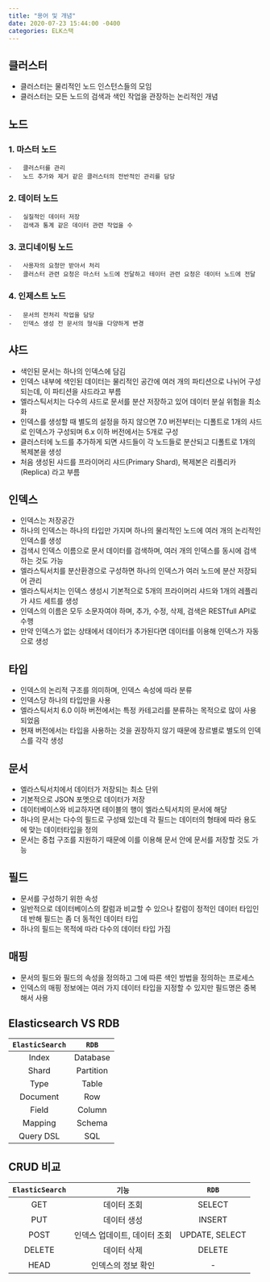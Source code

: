 ```yaml
---
title: "용어 및 개념"
date: 2020-07-23 15:44:00 -0400
categories: ELK스택
---
```


## 클러스터

-   클러스터는 물리적인 노드 인스턴스들의 모임
-   클러스터는 모든 노드의 검색과 색인 작업을 관장하는 논리적인 개념

## 노드

### 1. 마스터 노드

    -   클러스터를 관리
    -   노드 추가와 제거 같은 클러스터의 전반적인 관리를 담당

### 2. 데이터 노드

    -   실질적인 데이터 저장
    -   검색과 통계 같은 데이터 관련 작업을 수

### 3. 코디네이팅 노드

    -   사용자의 요청만 받아서 처리
    -   클러스터 관련 요청은 마스터 노드에 전달하고 테이터 관련 요청은 데이터 노드에 전달

### 4. 인제스트 노드

    -   문서의 전처리 작업을 담당
    -   인덱스 생성 전 문서의 형식을 다양하게 변경

## 샤드

-   색인된 문서는 하나의 인덱스에 담김
-   인덱스 내부에 색인된 데이터는 물리적인 공간에 여러 개의 파티션으로 나뉘어 구성되는데, 이 파티션을 샤드라고 부름
-   엘라스틱서치는 다수의 샤드로 문서를 분산 저장하고 있어 데이터 분실 위험을 최소화
-   인덱스를 생성할 때 별도의 설정을 하지 않으면 7.0 버전부터는 디폴트로 1개의 샤드로 인덱스가 구성되며 6.x 이하 버전에서는 5개로 구성
-   클러스터에 노드를 추가하게 되면 샤드들이 각 노드들로 분산되고 디폴트로 1개의 복제본을 생성
-   처음 생성된 샤드를 프라이머리 샤드(Primary Shard), 복제본은 리플리카(Replica) 라고 부름

## 인덱스

-   인덱스는 저장공간
-   하나의 인덱스는 하나의 타입만 가지며 하나의 물리적인 노드에 여러 개의 논리적인 인덱스를 생성
-   검색시 인덱스 이름으로 문서 데이터를 검색하며, 여러 개의 인덱스를 동시에 검색하는 것도 가능
-   엘라스틱서치를 분산환경으로 구성하면 하나의 인덱스가 여러 노드에 분산 저장되어 관리
-   엘라스틱서치는 인덱스 생성시 기본적으로 5개의 프라이머리 샤드와 1개의 레플리가 샤드 세트를 생성
-   인덱스의 이름은 모두 소문자여야 하며, 추가, 수정, 삭제, 검색은 RESTfull API로 수행
-   만약 인덱스가 없는 상태에서 데이터가 추가된다면 데이터를 이용해 인덱스가 자동으로 생성

## 타입

-   인덱스의 논리적 구조를 의미하며, 인덱스 속성에 따라 분류
-   인덱스당 하나의 타입만을 사용
-   엘라스틱서치 6.0 이하 버전에서는 특정 카테고리를 분류하는 목적으로 많이 사용되었음
-   현재 버전에서는 타입을 사용하는 것을 권장하지 않기 때문에 장르별로 별도의 인덱스를 각각 생성

## 문서

-   엘라스틱서치에서 데이터가 저장되는 최소 단위
-   기본적으로 JSON 포멧으로 데이터가 저장
-   데이터베이스와 비교하자면 테이블의 행이 엘라스틱서치의 문서에 해당
-   하나의 문서는 다수의 필드로 구성돼 있는데 각 필드는 데이터의 형태에 따라 용도에 맞는 데이터타입을 정의
-   문서는 중첩 구조를 지원하기 때문에 이를 이용해 문서 안에 문서를 저장할 것도 가능

## 필드

-   문서를 구성하기 위한 속성
-   일반적으로 데이터베이스의 칼럼과 비교할 수 있으나 칼럼이 정적인 데이터 타입인 데 반해 필드는 좀 더 동적인 데이터 타입
-   하나의 필드는 목적에 따라 다수의 데이터 타입 가짐

## 매핑

-   문서의 필드와 필드의 속성을 정의하고 그에 따른 색인 방법을 정의하는 프로세스
-   인덱스의 매핑 정보에는 여러 가지 데이터 타입을 지정할 수 있지만 필드명은 중복해서 사용

## Elasticsearch VS RDB

| `ElasticSearch` |   `RDB`   |
| :-------------: | :-------: |
|      Index      | Database  |
|      Shard      | Partition |
|      Type       |   Table   |
|    Document     |    Row    |
|      Field      |  Column   |
|     Mapping     |  Schema   |
|    Query DSL    |    SQL    |

## CRUD 비교

| `ElasticSearch` |            `기능`            |     `RDB`      |
| :-------------: | :--------------------------: | :------------: |
|       GET       |         데이터 조회          |     SELECT     |
|       PUT       |         데이터 생성          |     INSERT     |
|      POST       | 인덱스 업데이트, 데이터 조회 | UPDATE, SELECT |
|     DELETE      |         데이터 삭제          |     DELETE     |
|      HEAD       |      인덱스의 정보 확인      |       -        |
